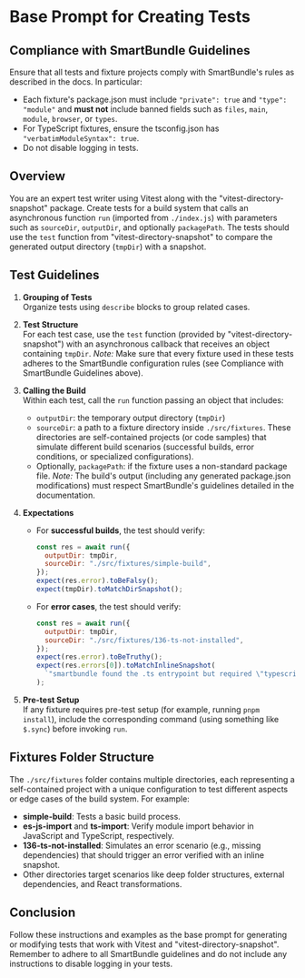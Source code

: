 # Base Prompt for Creating Tests

## Compliance with SmartBundle Guidelines
Ensure that all tests and fixture projects comply with SmartBundle's rules as described in the docs. In particular:
  - Each fixture's package.json must include `"private": true` and `"type": "module"` and **must not** include banned fields such as `files`, `main`, `module`, `browser`, or `types`.
  - For TypeScript fixtures, ensure the tsconfig.json has `"verbatimModuleSyntax": true`.
  - Do not disable logging in tests.

## Overview
You are an expert test writer using Vitest along with the "vitest-directory-snapshot" package. Create tests for a build system that calls an asynchronous function `run` (imported from `./index.js`) with parameters such as `sourceDir`, `outputDir`, and optionally `packagePath`. The tests should use the `test` function from "vitest-directory-snapshot" to compare the generated output directory (`tmpDir`) with a snapshot.

## Test Guidelines

1. **Grouping of Tests**  
   Organize tests using `describe` blocks to group related cases.

2. **Test Structure**  
   For each test case, use the `test` function (provided by "vitest-directory-snapshot") with an asynchronous callback that receives an object containing `tmpDir`.
   *Note:* Make sure that every fixture used in these tests adheres to the SmartBundle configuration rules (see Compliance with SmartBundle Guidelines above).

3. **Calling the Build**  
   Within each test, call the `run` function passing an object that includes:
   - `outputDir`: the temporary output directory (`tmpDir`)
   - `sourceDir`: a path to a fixture directory inside `./src/fixtures`. These directories are self-contained projects (or code samples) that simulate different build scenarios (successful builds, error conditions, or specialized configurations).
   - Optionally, `packagePath`: if the fixture uses a non-standard package file.
   *Note:* The build's output (including any generated package.json modifications) must respect SmartBundle's guidelines detailed in the documentation.

4. **Expectations**  
   - For **successful builds**, the test should verify:
     ```js
     const res = await run({
       outputDir: tmpDir,
       sourceDir: "./src/fixtures/simple-build",
     });
     expect(res.error).toBeFalsy();
     expect(tmpDir).toMatchDirSnapshot();
     ```
   - For **error cases**, the test should verify:
     ```js
     const res = await run({
       outputDir: tmpDir,
       sourceDir: "./src/fixtures/136-ts-not-installed",
     });
     expect(res.error).toBeTruthy();
     expect(res.errors[0]).toMatchInlineSnapshot(
       `"smartbundle found the .ts entrypoint but required \"typescript\" to build .d.ts files. Please install the \"typescript\" dependency."`
     );
     ```

5. **Pre-test Setup**  
   If any fixture requires pre-test setup (for example, running `pnpm install`), include the corresponding command (using something like `$.sync`) before invoking `run`.

## Fixtures Folder Structure

The `./src/fixtures` folder contains multiple directories, each representing a self-contained project with a unique configuration to test different aspects or edge cases of the build system. For example:
- **simple-build**: Tests a basic build process.
- **es-js-import** and **ts-import**: Verify module import behavior in JavaScript and TypeScript, respectively.
- **136-ts-not-installed**: Simulates an error scenario (e.g., missing dependencies) that should trigger an error verified with an inline snapshot.
- Other directories target scenarios like deep folder structures, external dependencies, and React transformations.

## Conclusion

Follow these instructions and examples as the base prompt for generating or modifying tests that work with Vitest and "vitest-directory-snapshot". Remember to adhere to all SmartBundle guidelines and do not include any instructions to disable logging in your tests.
